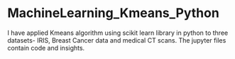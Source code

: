 # MachineLearning_Kmeans_Python
I have applied Kmeans algorithm using scikit learn library in python to three datasets- IRIS, Breast Cancer data and medical CT scans. The jupyter files contain code and insights.
